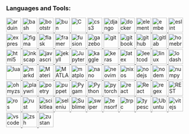 <h3 align="left">Languages and Tools:</h3>
<p align="left">
<a href="https://www.arduino.cc/" target="_blank" rel="noreferrer">
<img src="https://cdn.jsdelivr.net/gh/devicons/devicon@latest/icons/arduino/arduino-original.svg" alt="arduino" width="40" height="40"/>
</a>
<a href="https://www.gnu.org/software/bash/" target="_blank" rel="noreferrer">
<img src="https://cdn.jsdelivr.net/gh/devicons/devicon@latest/icons/bash/bash-original.svg" alt="bash" width="40" height="40"/>
</a>
<a href="https://getbootstrap.com/" target="_blank" rel="noreferrer">
<img src="https://cdn.jsdelivr.net/gh/devicons/devicon@latest/icons/bootstrap/bootstrap-original.svg" alt="bootstrap" width="40" height="40"/>
</a>
<a href="https://bun.com/" target="_blank" rel="noreferrer">
<img src="https://cdn.jsdelivr.net/gh/devicons/devicon@latest/icons/bun/bun-original.svg" alt="bun" width="40" height="40"/>
</a>
<a href="https://www.c-language.org/" target="_blank" rel="noreferrer">
<img width="40" src="https://raw.githubusercontent.com/marwin1991/profile-technology-icons/refs/heads/main/icons/c.png" alt="C" title="C"/>
</a>
<a href="https://developer.mozilla.org/en-US/docs/Web/CSS" target="_blank" rel="noreferrer">
<img src="https://cdn.jsdelivr.net/gh/devicons/devicon@latest/icons/css3/css3-original.svg" alt="css3" width="40" height="40"/>
</a>
<a href="https://www.djangoproject.com/" target="_blank" rel="noreferrer">
<img src="https://cdn.jsdelivr.net/gh/devicons/devicon@latest/icons/django/django-plain.svg" alt="django" width="40" height="40"/>
</a>
<a href="https://www.docker.com/" target="_blank" rel="noreferrer">
<img src="https://cdn.jsdelivr.net/gh/devicons/devicon@latest/icons/docker/docker-plain.svg" alt="docker" width="40" height="40"/>
</a>
<a href="https://elementary.io/" target="_blank" rel="noreferrer">
<img width="40" src="https://raw.githubusercontent.com/marwin1991/profile-technology-icons/refs/heads/main/icons/elementary_os.png" alt="elementary OS" title="elementary OS"/>
</a>
<a href="https://developer.arm.com/" target="_blank" rel="noreferrer">
<img src="https://cdn.jsdelivr.net/gh/devicons/devicon@latest/icons/embeddedc/embeddedc-original.svg" alt="embeddedc" width="40" height="40"/>
</a>
<a href="https://eslint.org/" target="_blank" rel="noreferrer">
<img src="https://cdn.jsdelivr.net/gh/devicons/devicon@latest/icons/eslint/eslint-original.svg" alt="eslint" width="40" height="40"/>
</a>
<a href="https://expressjs.com/" target="_blank" rel="noreferrer">
<img src="https://cdn.jsdelivr.net/gh/devicons/devicon@latest/icons/express/express-original.svg" alt="express" width="40" height="40"/>
</a>
<a href="https://www.figma.com/" target="_blank" rel="noreferrer">
<img src="https://cdn.jsdelivr.net/gh/devicons/devicon@latest/icons/figma/figma-original.svg" alt="figma" width="40" height="40"/>
</a>
<a href="https://flask.palletsprojects.com/en/stable/" target="_blank" rel="noreferrer">
<img src="https://cdn.jsdelivr.net/gh/devicons/devicon@latest/icons/flask/flask-original.svg" alt="flask" width="40" height="40"/>
</a>
<a href="https://motion.dev/" target="_blank" rel="noreferrer">
<img src="https://cdn.jsdelivr.net/gh/devicons/devicon@latest/icons/framermotion/framermotion-original.svg" alt="framermotion" width="40" height="40"/>
</a>
<a href="https://www.autodesk.com/in/products/fusion-360/overview" target="_blank" rel="noreferrer">
<img src="https://cdn.jsdelivr.net/gh/devicons/devicon@latest/icons/fusion/fusion-original.svg" alt="fusion" width="40" height="40"/>
</a>
<a href="https://gazebosim.org/home" target="_blank" rel="noreferrer">
<img src="https://cdn.jsdelivr.net/gh/devicons/devicon@latest/icons/gazebo/gazebo-original.svg" alt="gazebo" width="40" height="40"/>
</a>
<a href="https://git-scm.com/" target="_blank" rel="noreferrer">
<img src="https://cdn.jsdelivr.net/gh/devicons/devicon@latest/icons/git/git-original.svg" alt="git" width="40" height="40"/>
</a>
<a href="https://www.gitbook.com/" target="_blank" rel="noreferrer">
<img src="https://cdn.jsdelivr.net/gh/devicons/devicon@latest/icons/gitbook/gitbook-original.svg" alt="gitbook" width="40" height="40"/>
</a>
<a href="https://github.com/" target="_blank" rel="noreferrer">
<img src="https://cdn.jsdelivr.net/gh/devicons/devicon@latest/icons/github/github-original.svg" alt="github" width="40" height="40"/>
</a>
<a href="https://about.gitlab.com/" target="_blank" rel="noreferrer">
<img src="https://cdn.jsdelivr.net/gh/devicons/devicon@latest/icons/gitlab/gitlab-original.svg" alt="gitlab" width="40" height="40"/>
</a>
<a href="https://brew.sh/" target="_blank" rel="noreferrer">
<img src="https://cdn.jsdelivr.net/gh/devicons/devicon@latest/icons/homebrew/homebrew-original.svg" alt="homebrew" width="40" height="40"/>
</a>
<a href="https://developer.mozilla.org/en-US/docs/Web/HTML" target="_blank" rel="noreferrer">
<img src="https://cdn.jsdelivr.net/gh/devicons/devicon@latest/icons/html5/html5-original.svg" alt="html5" width="40" height="40"/>
</a>
<a href="https://inkscape.org/" target="_blank" rel="noreferrer">
<img src="https://cdn.jsdelivr.net/gh/devicons/devicon@latest/icons/inkscape/inkscape-original.svg" alt="inkscape" width="40" height="40"/>
</a>
<a href="https://developer.mozilla.org/en-US/docs/Web/JavaScript" target="_blank" rel="noreferrer">
<img src="https://cdn.jsdelivr.net/gh/devicons/devicon@latest/icons/javascript/javascript-original.svg" alt="javascript" width="40" height="40"/>
</a>
<a href="https://jekyllrb.com/" target="_blank" rel="noreferrer">
<img src="https://cdn.jsdelivr.net/gh/devicons/devicon@latest/icons/jekyll/jekyll-original.svg" alt="jekyll" width="40" height="40"/>
</a>
<a href="https://jupyter.org/" target="_blank" rel="noreferrer">
<img width="40" src="https://raw.githubusercontent.com/marwin1991/profile-technology-icons/refs/heads/main/icons/jupyter_notebook.png" alt="Jupyter Notebook" title="Jupyter Notebook"/>
</a>
<a href="https://www.kaggle.com/" target="_blank" rel="noreferrer">
<img src="https://cdn.jsdelivr.net/gh/devicons/devicon@latest/icons/kaggle/kaggle-original.svg" alt="kaggle" width="40" height="40"/>
</a>
<a href="https://keras.io/" target="_blank" rel="noreferrer">
<img src="https://cdn.jsdelivr.net/gh/devicons/devicon@latest/icons/keras/keras-original.svg" alt="keras" width="40" height="40"/>
</a>
<a href="https://www.latex-project.org/" target="_blank" rel="noreferrer">
<img src="https://skillicons.dev/icons?i=latex" alt="latex" width="40" height="40"/>
</a>
<a href="https://leetcode.com/" target="_blank" rel="noreferrer">
<img src="https://cdn.jsdelivr.net/gh/devicons/devicon@latest/icons/leetcode/leetcode-original.svg" alt="leetcode" width="40" height="40"/>
</a>
<a href="https://www.linux.org/" target="_blank" rel="noreferrer">
<img src="https://cdn.jsdelivr.net/gh/devicons/devicon@latest/icons/linux/linux-original.svg" alt="linux" width="40" height="40"/>
</a>
<a href="https://lodash.com/" target="_blank" rel="noreferrer">
<img src="https://cdn.jsdelivr.net/gh/devicons/devicon@latest/icons/lodash/lodash-original.svg" alt="lodash" width="40" height="40"/>
</a>
<a href="https://www.lua.org/" target="_blank" rel="noreferrer">
<img src="https://cdn.jsdelivr.net/gh/devicons/devicon@latest/icons/lua/lua-original.svg" alt="lua" width="40" height="40"/>
</a>
<a href="https://daringfireball.net/projects/markdown/" target="_blank" rel="noreferrer">
<img src="https://cdn.jsdelivr.net/gh/devicons/devicon@latest/icons/markdown/markdown-original.svg" alt="markdown" width="40" height="40"/>
</a>
<a href="https://mui.com/material-ui/" target="_blank" rel="noreferrer">
<img width="40" src="https://raw.githubusercontent.com/marwin1991/profile-technology-icons/refs/heads/main/icons/material_ui.png" alt="Material UI" title="Material UI"/>
</a>
<a href="https://www.mathworks.com/products/matlab.html" target="_blank" rel="noreferrer">
<img width="40" src="https://raw.githubusercontent.com/marwin1991/profile-technology-icons/refs/heads/main/icons/matlab.png" alt="MATLAB" title="MATLAB"/>
</a>
<a href="https://matplotlib.org/" target="_blank" rel="noreferrer">
<img src="https://cdn.jsdelivr.net/gh/devicons/devicon@latest/icons/matplotlib/matplotlib-original.svg" alt="matplotlib" width="40" height="40"/>
</a>
<a href="https://www.nano-editor.org/" target="_blank" rel="noreferrer">
<img src="https://cdn.jsdelivr.net/gh/devicons/devicon@latest/icons/nano/nano-original.svg" alt="nano" width="40" height="40"/>
</a>
<a href="https://neovim.io/" target="_blank" rel="noreferrer">
<img src="https://cdn.jsdelivr.net/gh/devicons/devicon@latest/icons/neovim/neovim-original.svg" alt="neovim" width="40" height="40"/>
</a>
<a href="https://nixos.org/" target="_blank" rel="noreferrer">
<img src="https://cdn.jsdelivr.net/gh/devicons/devicon@latest/icons/nixos/nixos-original.svg" alt="nixos" width="40" height="40"/>
</a>
<a href="https://nodejs.org/en" target="_blank" rel="noreferrer">
<img src="https://cdn.jsdelivr.net/gh/devicons/devicon@latest/icons/nodejs/nodejs-original-wordmark.svg" alt="nodejs" width="40" height="40"/>
</a>
<a href="https://nodemon.io/" target="_blank" rel="noreferrer">
<img src="https://cdn.jsdelivr.net/gh/devicons/devicon@latest/icons/nodemon/nodemon-original.svg" alt="nodemon" width="40" height="40"/>
</a>
<a href="https://numpy.org/" target="_blank" rel="noreferrer">
<img src="https://cdn.jsdelivr.net/gh/devicons/devicon@latest/icons/numpy/numpy-original.svg" alt="numpy" width="40" height="40"/>
</a>
</a>
<a href="https://ohmyz.sh/" target="_blank" rel="noreferrer">
<img src="https://cdn.jsdelivr.net/gh/devicons/devicon@latest/icons/ohmyzsh/ohmyzsh-plain.svg" alt="ohmyzsh" width="40" height="40"/>
</a>
<a href="https://playwright.dev/" target="_blank" rel="noreferrer">
<img src="https://cdn.jsdelivr.net/gh/devicons/devicon@latest/icons/playwright/playwright-original.svg" alt="playwright" width="40" height="40"/>
</a>
<a href="https://python-poetry.org/" target="_blank" rel="noreferrer">
<img src="https://cdn.jsdelivr.net/gh/devicons/devicon@latest/icons/poetry/poetry-original.svg" alt="poetry" width="40" height="40"/>
</a>
<a href="https://pptr.dev/" target="_blank" rel="noreferrer">
<img src="https://cdn.jsdelivr.net/gh/devicons/devicon@latest/icons/puppeteer/puppeteer-original.svg" alt="puppeteer" width="40" height="40"/>
</a>
<a href="https://www.pygame.org/news" target="_blank" rel="noreferrer">
<img width="40" src="https://raw.githubusercontent.com/marwin1991/profile-technology-icons/refs/heads/main/icons/pygame.png" alt="Pygame" title="Pygame"/>
</a>
<a href="https://www.python.org/" target="_blank" rel="noreferrer">
<img width="40" src="https://raw.githubusercontent.com/marwin1991/profile-technology-icons/refs/heads/main/icons/python.png" alt="Python" title="Python"/>
</a>
<a href="https://pytorch.org/" target="_blank" rel="noreferrer">
<img src="https://cdn.jsdelivr.net/gh/devicons/devicon@latest/icons/pytorch/pytorch-original.svg" alt="pytorch" width="40" height="40"/>
</a>
<a href="https://react.dev/" target="_blank" rel="noreferrer">
<img src="https://cdn.jsdelivr.net/gh/devicons/devicon@latest/icons/react/react-original.svg" alt="react" width="40" height="40"/>
</a>
<a href="https://tanstack.com/query/latest" target="_blank" rel="noreferrer">
<img width="40" src="https://raw.githubusercontent.com/marwin1991/profile-technology-icons/refs/heads/main/icons/react_query.png" alt="React Query" title="React Query"/>
</a>
<a href="https://developer.mozilla.org/en-US/docs/Web/JavaScript/Guide/Regular_expressions" target="_blank" rel="noreferrer">
<img src="https://skillicons.dev/icons?i=regex" alt="regex" width="40" height="40"/>
</a>
<a href="https://swagger.io/" target="_blank" rel="noreferrer">
<img width="40" src="https://raw.githubusercontent.com/marwin1991/profile-technology-icons/refs/heads/main/icons/rest.png" alt="REST" title="REST"/>
</a>
<a href="https://www.ros.org/" target="_blank" rel="noreferrer">
<img src="https://cdn.jsdelivr.net/gh/devicons/devicon@latest/icons/ros/ros-original.svg" alt="ros" width="40" height="40"/>
</a>
<a href="https://www.rust-lang.org/" target="_blank" rel="noreferrer">
<img src="https://cdn.jsdelivr.net/gh/devicons/devicon@latest/icons/rust/rust-original.svg" alt="rust" width="40" height="40"/>
</a>
<a href="https://scikit-learn.org/" target="_blank" rel="noreferrer">
<img src="https://cdn.jsdelivr.net/gh/devicons/devicon@latest/icons/scikitlearn/scikitlearn-original.svg" alt="scikitlearn" width="40" height="40"/>
</a>
<a href="https://www.selenium.dev/" target="_blank" rel="noreferrer">
<img src="https://cdn.jsdelivr.net/gh/devicons/devicon@latest/icons/selenium/selenium-original.svg" alt="selenium" width="40" height="40"/>
</a>
<a href="https://www.sublimetext.com/" target="_blank" rel="noreferrer">
<img width="40" src="https://raw.githubusercontent.com/marwin1991/profile-technology-icons/refs/heads/main/icons/sublime_text.png" alt="Sublime Text" title="Sublime Text"/>
</a>
<a href="https://swiperjs.com/" target="_blank" rel="noreferrer">
<img src="https://cdn.jsdelivr.net/gh/devicons/devicon@latest/icons/swiper/swiper-original.svg" alt="swiper" width="40" height="40"/>
</a>
<a href="https://www.tensorflow.org/" target="_blank" rel="noreferrer">
<img src="https://cdn.jsdelivr.net/gh/devicons/devicon@latest/icons/tensorflow/tensorflow-original.svg" alt="tensorflow" width="40" height="40"/>
</a>
<a href="https://trpc.io/" target="_blank" rel="noreferrer">
<img src="https://cdn.jsdelivr.net/gh/devicons/devicon@latest/icons/trpc/trpc-original.svg" alt="trpc" width="40" height="40"/>
</a>
<a href="https://www.typescriptlang.org/" target="_blank" rel="noreferrer">
<img src="https://cdn.jsdelivr.net/gh/devicons/devicon@latest/icons/typescript/typescript-original.svg" alt="typescript" width="40" height="40"/>
</a>
<a href="https://ubuntu.com/" target="_blank" rel="noreferrer">
<img width="40" src="https://raw.githubusercontent.com/marwin1991/profile-technology-icons/refs/heads/main/icons/ubuntu.png" alt="Ubuntu" title="Ubuntu"/>
</a>
<a href="https://vite.dev/" target="_blank" rel="noreferrer">
<img src="https://cdn.jsdelivr.net/gh/devicons/devicon@latest/icons/vitejs/vitejs-original.svg" alt="vitejs" width="40" height="40"/>
</a>
<a href="https://code.visualstudio.com/" target="_blank" rel="noreferrer">
<img src="https://cdn.jsdelivr.net/gh/devicons/devicon@latest/icons/vscode/vscode-original.svg" alt="vscode" width="40" height="40"/>
</a>
<a href="https://www.zsh.org/" target="_blank" rel="noreferrer">
<img src="https://cdn.jsdelivr.net/gh/devicons/devicon@latest/icons/zsh/zsh-original.svg" alt="zsh" width="40" height="40"/>
</a>
<a href="https://zustand-demo.pmnd.rs/" target="_blank" rel="noreferrer">
<img src="https://cdn.jsdelivr.net/gh/devicons/devicon@latest/icons/zustand/zustand-original.svg" alt="zustand" width="40" height="40"/>
</a>
</p>
